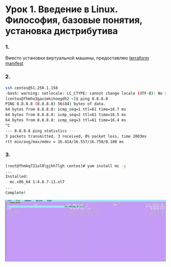 # Урок 1. Введение в Linux. Философия, базовые понятия, установка дистрибутива

### 1. 
Вместо установки виртуальной машины, предоставляю [terraform manifest](../terraform)

### 2. 
```bash
ssh centos@51.250.1.158
-bash: warning: setlocale: LC_CTYPE: cannot change locale (UTF-8): No such file or directory
[centos@fhmhu3gavimkihoegdh2 ~]$ ping 8.8.8.8
PING 8.8.8.8 (8.8.8.8) 56(84) bytes of data.
64 bytes from 8.8.8.8: icmp_seq=1 ttl=61 time=16.7 ms
64 bytes from 8.8.8.8: icmp_seq=2 ttl=61 time=16.5 ms
64 bytes from 8.8.8.8: icmp_seq=3 ttl=61 time=16.4 ms
^C
--- 8.8.8.8 ping statistics ---
3 packets transmitted, 3 received, 0% packet loss, time 2003ms
rtt min/avg/max/mdev = 16.414/16.557/16.758/0.180 ms
```
### 3. 
```bash
[root@fhmkq721al0lgjkh7lgh centos]# yum install mc -y
...
Installed:
  mc.x86_64 1:4.8.7-11.el7
...
Complete!
```
![midnitecommander](../imgs/mc_start.png)